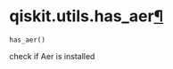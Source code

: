 # qiskit.utils.has\_aer[¶](#qiskit-utils-has-aer "Permalink to this headline")

<span id="undefined" />

`has_aer()`

check if Aer is installed
